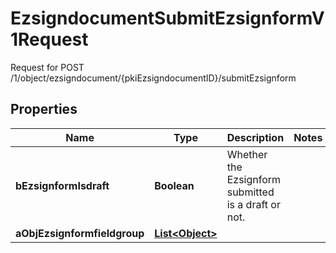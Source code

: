 

# EzsigndocumentSubmitEzsignformV1Request

Request for POST /1/object/ezsigndocument/{pkiEzsigndocumentID}/submitEzsignform

## Properties

| Name | Type | Description | Notes |
|------------ | ------------- | ------------- | -------------|
|**bEzsignformIsdraft** | **Boolean** | Whether the Ezsignform submitted is a draft or not. |  |
|**aObjEzsignformfieldgroup** | [**List&lt;Object&gt;**](Object.md) |  |  |



